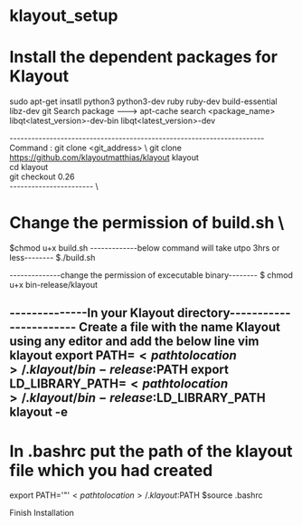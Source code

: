 # klayout_setup
# Install the dependent packages for Klayout 
sudo apt-get insatll python3 python3-dev ruby ruby-dev build-essential libz-dev git
Search package ---> apt-cache search <package_name> 
libqt<latest_version>-dev-bin libqt<latest_version>-dev

---------------------------------------------------------------------- \
Command : git clone <git_address> <directory>   \ 
git clone https://github.com/klayoutmatthias/klayout klayout  \
cd klayout  \
git checkout 0.26   \
-----------------------  \
# Change the permission of build.sh  \
 
$chmod u+x build.sh
-------------below command will take utpo 3hrs or less--------
$./build.sh

--------------change the permission of excecutable binary--------
$ chmod u+x bin-release/klayout

--------------In your Klayout directory-----------------------
Create a file with the name Klayout using any editor and add the below line 
vim klayout
export PATH=$<path to location>/.klayout/bin-release:$PATH
export LD_LIBRARY_PATH=$<path to location>/.klayout/bin-release:$LD_LIBRARY_PATH
klayout -e
--------------------------------------------------------------------
# In .bashrc put the path of the klayout file which you had created
 export PATH='"'$<path to location>/.klayout:$PATH 
 $source .bashrc 
  
  Finish Installation
